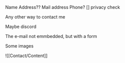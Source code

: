 Name
Address?? Mail address
Phone? [] privacy check

Any other way to contact me

Maybe discord

The e-mail not emmbedded, but with a form


Some images


![[Contact/Content]]